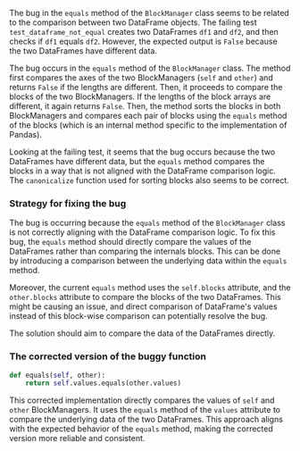 The bug in the `equals` method of the `BlockManager` class seems to be related to the comparison between two DataFrame objects. The failing test `test_dataframe_not_equal` creates two DataFrames `df1` and `df2`, and then checks if `df1` equals `df2`. However, the expected output is `False` because the two DataFrames have different data.

The bug occurs in the `equals` method of the `BlockManager` class. The method first compares the axes of the two BlockManagers (`self` and `other`) and returns `False` if the lengths are different. Then, it proceeds to compare the blocks of the two BlockManagers. If the lengths of the block arrays are different, it again returns `False`. Then, the method sorts the blocks in both BlockManagers and compares each pair of blocks using the `equals` method of the blocks (which is an internal method specific to the implementation of Pandas).

Looking at the failing test, it seems that the bug occurs because the two DataFrames have different data, but the `equals` method compares the blocks in a way that is not aligned with the DataFrame comparison logic. The `canonicalize` function used for sorting blocks also seems to be correct.


### Strategy for fixing the bug
The bug is occurring because the `equals` method of the `BlockManager` class is not correctly aligning with the DataFrame comparison logic. To fix this bug, the `equals` method should directly compare the values of the DataFrames rather than comparing the internals blocks. This can be done by introducing a comparison between the underlying data within the `equals` method.

Moreover, the current `equals` method uses the `self.blocks` attribute, and the `other.blocks` attribute to compare the blocks of the two DataFrames. This might be causing an issue, and direct comparison of DataFrame's values instead of this block-wise comparison can potentially resolve the bug.

The solution should aim to compare the data of the DataFrames directly.

### The corrected version of the buggy function

```python
def equals(self, other):
    return self.values.equals(other.values)
```

This corrected implementation directly compares the values of `self` and `other` BlockManagers. It uses the `equals` method of the `values` attribute to compare the underlying data of the two DataFrames. This approach aligns with the expected behavior of the `equals` method, making the corrected version more reliable and consistent.
